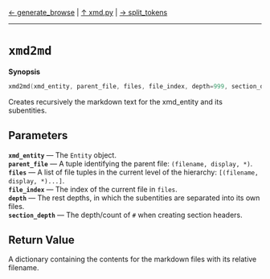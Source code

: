 [&#8592; generate_browse](xmd.py--generate_browse.md) | [&#8593; xmd.py](xmd.py.md) | [&#8594; split_tokens](xmd.py--split_tokens.md)
***

# `xmd2md`
**Synopsis**

```cpp
xmd2md(xmd_entity, parent_file, files, file_index, depth=999, section_depth=1)
```

Creates recursively the markdown text for the xmd_entity and its subentities.


## Parameters
**`xmd_entity`** &#8213; The `Entity` object.  
**`parent_file`** &#8213; A tuple identifying the parent file: `(filename, display, *)`.  
**`files`** &#8213; A list of file tuples in the current level of the hierarchy: `[(filename, display, *)...]`.  
**`file_index`** &#8213; The index of the current file in `files`.  
**`depth`** &#8213; The rest depths, in which the subentities are separated into its own files.  
**`section_depth`** &#8213; The depth/count of `#` when creating section headers.  
## Return Value

A dictionary containing the contents for the markdown files with its relative filename.



